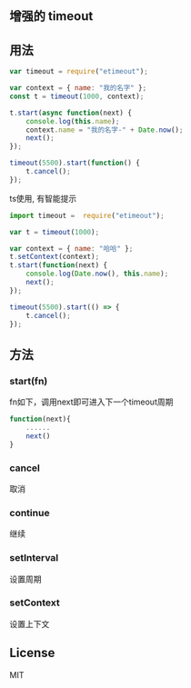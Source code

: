 ## 增强的 timeout

## 用法

```js
var timeout = require("etimeout");

var context = { name: "我的名字" };
const t = timeout(1000, context);

t.start(async function(next) {
    console.log(this.name);
    context.name = "我的名字-" + Date.now();
    next();
});

timeout(5500).start(function() {
    t.cancel();
});
```

ts使用, 有智能提示
```js
import timeout =  require("etimeout");

var t = timeout(1000);

var context = { name: "哈哈" };
t.setContext(context);
t.start(function(next) {
    console.log(Date.now(), this.name);
    next();
});

timeout(5500).start(() => {
    t.cancel();
});

```

## 方法

### start(fn)
fn如下，调用next即可进入下一个timeout周期
```js
function(next){
    ......
    next()
}
```

### cancel
取消

### continue
继续

### setInterval
设置周期

### setContext
设置上下文

## License
MIT
